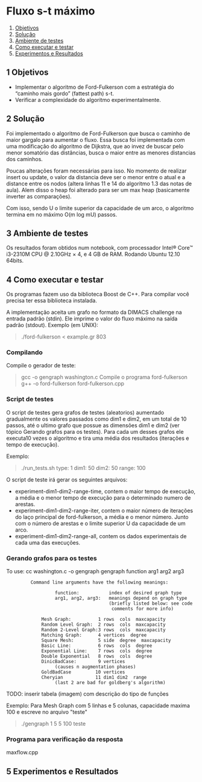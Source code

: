Fluxo s-t máximo
===============

1. [Objetivos](#1-objetivos)
2. [Solução](#2-solução)
3. [Ambiente de testes](#3-ambiente-de-testes)
4. [Como executar e testar](#4-como-executar-e-testar)
5. [Experimentos e Resultados](#5-experimentos-e-resultados)


1 Objetivos
--------

* Implementar o algoritmo de Ford-Fulkerson com a estratégia do “caminho mais gordo” (fattest path) s-t.
* Verificar a complexidade do algoritmo experimentalmente.


2 Solução
---------

Foi implementado o algoritmo de Ford-Fulkerson que busca o caminho de maior gargalo para aumentar o fluxo. Essa busca foi implementada com uma modificação do algoritmo de Dijkstra, que ao invez de buscar pelo menor somatório das distâncias, busca o maior entre as menores distancias dos caminhos. 

Poucas alterações foram necessárias para isso. No momento de realizar insert ou update, o valor da distancia deve ser o menor entre o atual e a distance entre os nodos (altera linhas 11 e 14 do algoritmo 1.3 das notas de aula). Alem disso o heap foi alterado para ser um max heap (basicamente inverter as comparações).

Com isso, sendo U o limite superior da capacidade de um arco, o algoritmo termina em no máximo O(m log mU) passos.

3 Ambiente de testes
--------------------
Os resultados foram obtidos num notebook, com processador Intel® Core™ i3-2310M CPU @ 2.10GHz × 4, e 4 GB de RAM. Rodando Ubuntu 12.10 64bits.

4 Como executar e testar
------------------------

Os programas fazem uso da biblioteca Boost de C++. Para compilar você precisa ter essa biblioteca instalada.

A implementação aceita um grafo no formato da DIMACS challenge na entrada padrão (stdin). Ele imprime o valor do fluxo máximo na saída padrão (stdout). Exemplo (em UNIX):

  > ./ford-fulkerson < example.gr
  > 803

### Compilando ###
Compile o gerador de teste:
  > gcc -o gengraph washington.c
Compile o programa ford-fulkerson
  > g++ -o ford-fulkerson ford-fulkerson.cpp

### Script de testes ###
O script de testes gera grafos de testes (aleatorios) aumentado gradualmente os valores passados como dim1 e dim2, em um total de 10 passos, até o ultimo grafo que possue as dimensões dim1 e dim2 (ver tópico Gerando grafos para os testes). Para cada um desses grafos ele executa10 vezes o algoritmo e tira uma média dos resultados (iterações e tempo de execução).

Exemplo:
  > ./run\_tests.sh
  > type:
  > 1
  > dim1:
  > 50
  > dim2:
  > 50
  > range:
  > 100

O script de teste irá gerar os seguintes arquivos:
* experiment-dim1-dim2-range-time, contem o maior tempo de execução, a média e o menor tempo de execução para o determinado numero de arestas.
* experiment-dim1-dim2-range-iter, contem o maior número de iterações do laço principal de ford-fulkerson, a média e o menor número. Junto com o número de arestas e o limite superior U da capacidade de um arco.
* experiment-dim1-dim2-range-all, contem os dados experimentais de cada uma das execuções.

### Gerando grafos para os testes

To use:  cc washington.c -o gengraph
                      gengraph function arg1 arg2 arg3

             Command line arguments have the following meanings:

                      function:           index of desired graph type
                      arg1, arg2, arg3:   meanings depend on graph type
                                          (briefly listed below: see code
                                           comments for more info)

                 Mesh Graph:          1 rows  cols  maxcapacity
                 Random Level Graph:  2 rows  cols  maxcapacity
                 Random 2-Level Graph:3 rows  cols  maxcapacity
                 Matching Graph:      4 vertices  degree
                 Square Mesh:         5 side  degree  maxcapacity
                 Basic Line:          6 rows  cols  degree
                 Exponential Line:    7 rows  cols  degree
                 Double Exponential   8 rows  cols  degree
                 DinicBadCase:        9 vertices
                      (causes n augmentation phases)
                 GoldBadCase         10 vertices
                 Cheryian            11 dim1 dim2  range
                      (last 2 are bad for goldberg's algorithm)

TODO: inserir tabela (imagem) com descrição do tipo de funções

Exemplo:
Para Mesh Graph com 5 linhas e 5 colunas, capacidade maxima 100 e escreve no arquivo "teste"
> ./gengraph 1 5 5 100 teste

### Programa para verificação da resposta

maxflow.cpp



5 Experimentos e Resultados
---------------------------






